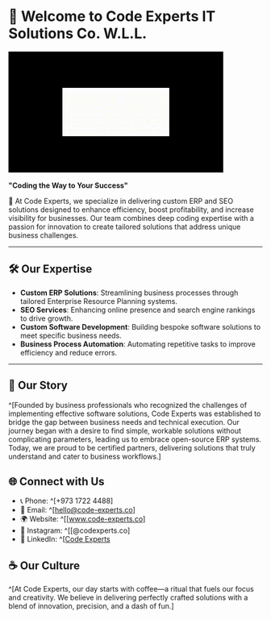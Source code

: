 # 👋 Welcome to Code Experts IT Solutions Co. W.L.L.

![](https://github.com/CodeExperts973/CodeExperts973/blob/main/cropped%20logo.gif)

**"Coding the Way to Your Success"**

🚀 At Code Experts, we specialize in delivering custom ERP and SEO solutions designed to enhance efficiency, boost profitability, and increase visibility for businesses. Our team combines deep coding expertise with a passion for innovation to create tailored solutions that address unique business challenges.

---

## 🛠️ Our Expertise

- **Custom ERP Solutions**: Streamlining business processes through tailored Enterprise Resource Planning systems.
- **SEO Services**: Enhancing online presence and search engine rankings to drive growth.
- **Custom Software Development**: Building bespoke software solutions to meet specific business needs.
- **Business Process Automation**: Automating repetitive tasks to improve efficiency and reduce errors.

---

## 💼 Our Story

^[Founded by business professionals who recognized the challenges of implementing effective software solutions, Code Experts was established to bridge the gap between business needs and technical execution. Our journey began with a desire to find simple, workable solutions without complicating parameters, leading us to embrace open-source ERP systems. Today, we are proud to be certified partners, delivering solutions that truly understand and cater to business workflows.]
## 🌐 Connect with Us

- 📞 Phone: ^[+973 1722 4488]
- 📧 Email: ^[hello@code-experts.co]
- 🌍 Website: ^[[www.code-experts.co]
- 📸 Instagram: ^[[@codexperts.co]
- 💼 LinkedIn: ^[[Code Experts](https://www.linkedin.com/company/code-experts)

## ☕ Our Culture

^[At Code Experts, our day starts with coffee—a ritual that fuels our focus and creativity. We believe in delivering perfectly crafted solutions with a blend of innovation, precision, and a dash of fun.]
